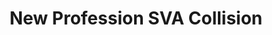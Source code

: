 ---
title: "New Profession SVA Collision"
url: /richmond/new-profession-sva-collision/
shop: Autowerkstatt
---